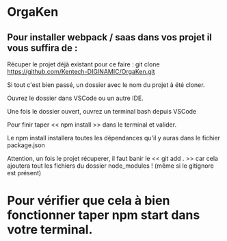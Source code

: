 # OrgaKen

## Pour installer webpack / saas dans vos projet il vous suffira de :

 Récuper le projet déjà existant pour ce faire : git clone https://github.com/Kentech-DIGINAMIC/OrgaKen.git


 Si tout c'est bien passé, un dossier avec le nom du projet à été cloner.


 Ouvrez le dossier dans VSCode ou un autre IDE. 


 Une fois le dossier ouvert, ouvrez un terminal bash depuis VSCode


 Pour finir taper <<  npm install  >> dans le terminal et valider. 

Le npm install installera toutes les dépendances qu'il y auras dans le fichier package.json

Attention, un fois le projet récuperer, il faut banir le << git add . >> car cela ajoutera tout les fichiers du dossier node_modules ! (même si le gitignore est présent)

# Pour vérifier que cela à bien fonctionner taper npm start dans votre terminal. 
